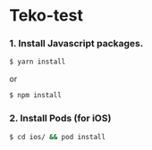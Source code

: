 # Teko-test
### 1. Install Javascript packages.
```bash
$ yarn install
```
or
```bash
$ npm install
```

### 2. Install Pods (for iOS)
```bash
$ cd ios/ && pod install
```
